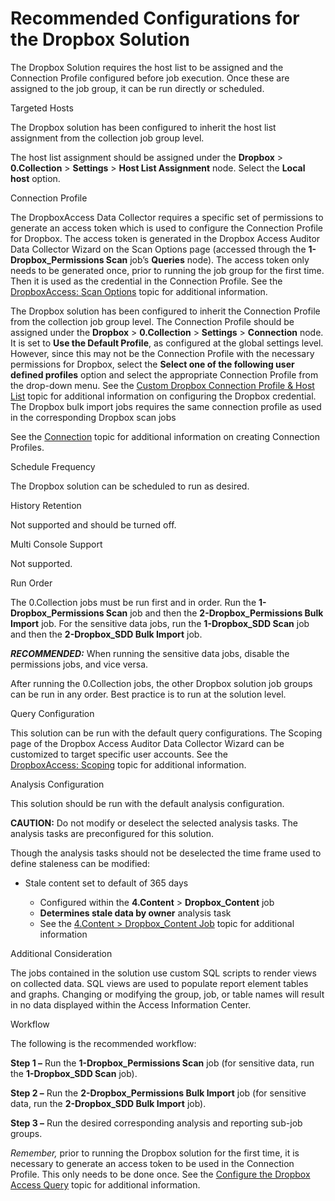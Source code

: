 # Recommended Configurations for the Dropbox Solution

The Dropbox Solution requires the host list to be assigned and the Connection Profile configured
before job execution. Once these are assigned to the job group, it can be run directly or scheduled.

Targeted Hosts

The Dropbox solution has been configured to inherit the host list assignment from the collection job
group level.

The host list assignment should be assigned under the **Dropbox** > **0.Collection** >
**Settings** > **Host List Assignment** node. Select the **Local host** option.

Connection Profile

The DropboxAccess Data Collector requires a specific set of permissions to generate an access token
which is used to configure the Connection Profile for Dropbox. The access token is generated in the
Dropbox Access Auditor Data Collector Wizard on the Scan Options page (accessed through the
**1-Dropbox_Permissions Scan** job’s **Queries** node). The access token only needs to be generated
once, prior to running the job group for the first time. Then it is used as the credential in the
Connection Profile. See the
[DropboxAccess: Scan Options](/docs/accessanalyzer/11.6/admin/datacollector/dropboxaccess/scanoptions.md)
topic for additional information.

The Dropbox solution has been configured to inherit the Connection Profile from the collection job
group level. The Connection Profile should be assigned under the **Dropbox** > **0.Collection** >
**Settings** > **Connection** node. It is set to **Use the Default Profile**, as configured at the
global settings level. However, since this may not be the Connection Profile with the necessary
permissions for Dropbox, select the **Select one of the following user defined profiles** option and
select the appropriate Connection Profile from the drop-down menu. See the
[Custom Dropbox Connection Profile & Host List](/docs/accessanalyzer/11.6/admin/datacollector/dropboxaccess/configurejob.md)
topic for additional information on configuring the Dropbox credential. The Dropbox bulk import jobs
requires the same connection profile as used in the corresponding Dropbox scan jobs

See the
[Connection](/docs/accessanalyzer/11.6/admin/settings/connection/overview.md)
topic for additional information on creating Connection Profiles.

Schedule Frequency

The Dropbox solution can be scheduled to run as desired.

History Retention

Not supported and should be turned off.

Multi Console Support

Not supported.

Run Order

The 0.Collection jobs must be run first and in order. Run the **1-Dropbox_Permissions Scan** job and
then the **2-Dropbox_Permissions Bulk Import** job. For the sensitive data jobs, run the
**1-Dropbox_SDD Scan** job and then the **2-Dropbox_SDD Bulk Import** job.

**_RECOMMENDED:_** When running the sensitive data jobs, disable the permissions jobs, and vice
versa.

After running the 0.Collection jobs, the other Dropbox solution job groups can be run in any order.
Best practice is to run at the solution level.

Query Configuration

This solution can be run with the default query configurations. The Scoping page of the Dropbox
Access Auditor Data Collector Wizard can be customized to target specific user accounts. See the
[DropboxAccess: Scoping](/docs/accessanalyzer/11.6/admin/datacollector/dropboxaccess/scoping.md)
topic for additional information.

Analysis Configuration

This solution should be run with the default analysis configuration.

**CAUTION:** Do not modify or deselect the selected analysis tasks. The analysis tasks are
preconfigured for this solution.

Though the analysis tasks should not be deselected the time frame used to define staleness can be
modified:

- Stale content set to default of 365 days

    - Configured within the **4.Content** > **Dropbox_Content** job
    - **Determines stale data by owner** analysis task
    - See the
      [4.Content > Dropbox_Content Job](/docs/accessanalyzer/11.6/solutions/dropbox/dropbox_content.md)
      topic for additional information

Additional Consideration

The jobs contained in the solution use custom SQL scripts to render views on collected data. SQL
views are used to populate report element tables and graphs. Changing or modifying the group, job,
or table names will result in no data displayed within the Access Information Center.

Workflow

The following is the recommended workflow:

**Step 1 –** Run the **1-Dropbox_Permissions Scan** job (for sensitive data, run the **1-Dropbox_SDD
Scan** job).

**Step 2 –** Run the **2-Dropbox_Permissions Bulk Import** job (for sensitive data, run the
**2-Dropbox_SDD Bulk Import** job).

**Step 3 –** Run the desired corresponding analysis and reporting sub-job groups.

_Remember,_ prior to running the Dropbox solution for the first time, it is necessary to generate an
access token to be used in the Connection Profile. This only needs to be done once. See the
[Configure the Dropbox Access Query](/docs/accessanalyzer/11.6/solutions/dropbox/collection/1-dropbox_permissions_scan.md#configure-the-dropbox-access-query)
topic for additional information.
